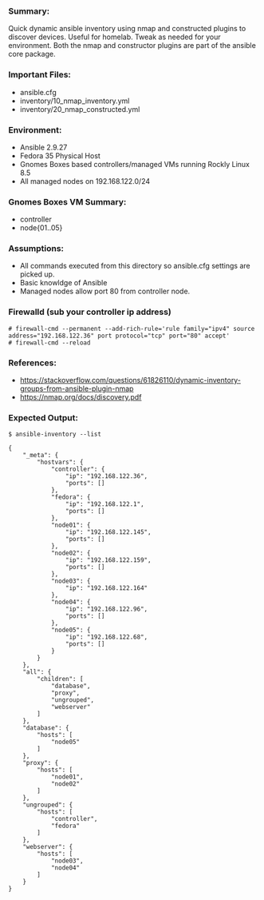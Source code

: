 ### Summary:

Quick dynamic ansible inventory using nmap and constructed plugins to discover devices. Useful for homelab.  Tweak as needed for your environment. Both the nmap and constructor plugins are part of the ansible core package.  

### Important Files:
* ansible.cfg
* inventory/10_nmap_inventory.yml
* inventory/20_nmap_constructed.yml

### Environment:

* Ansible 2.9.27
* Fedora 35 Physical Host
* Gnomes Boxes based controllers/managed VMs running Rockly Linux 8.5
* All managed nodes on 192.168.122.0/24

### Gnomes Boxes VM Summary:
* controller
* node{01..05}

### Assumptions:
* All commands executed from this directory so ansible.cfg settings are picked up. 
* Basic knowldge of Ansible
* Managed nodes allow port 80 from controller node.  

### Firewalld (sub your controller ip address)
```
# firewall-cmd --permanent --add-rich-rule='rule family="ipv4" source address="192.168.122.36" port protocol="tcp" port="80" accept'
# firewall-cmd --reload
```
### References:
* https://stackoverflow.com/questions/61826110/dynamic-inventory-groups-from-ansible-plugin-nmap
* https://nmap.org/docs/discovery.pdf

### Expected Output:
```
$ ansible-inventory --list

{
    "_meta": {
        "hostvars": {
            "controller": {
                "ip": "192.168.122.36",
                "ports": []
            },
            "fedora": {
                "ip": "192.168.122.1",
                "ports": []
            },
            "node01": {
                "ip": "192.168.122.145",
                "ports": []
            },
            "node02": {
                "ip": "192.168.122.159",
                "ports": []
            },
            "node03": {
                "ip": "192.168.122.164"
            },
            "node04": {
                "ip": "192.168.122.96",
                "ports": []
            },
            "node05": {
                "ip": "192.168.122.68",
                "ports": []
            }
        }
    },
    "all": {
        "children": [
            "database",
            "proxy",
            "ungrouped",
            "webserver"
        ]
    },
    "database": {
        "hosts": [
            "node05"
        ]
    },
    "proxy": {
        "hosts": [
            "node01",
            "node02"
        ]
    },
    "ungrouped": {
        "hosts": [
            "controller",
            "fedora"
        ]
    },
    "webserver": {
        "hosts": [
            "node03",
            "node04"
        ]
    }
}
```


